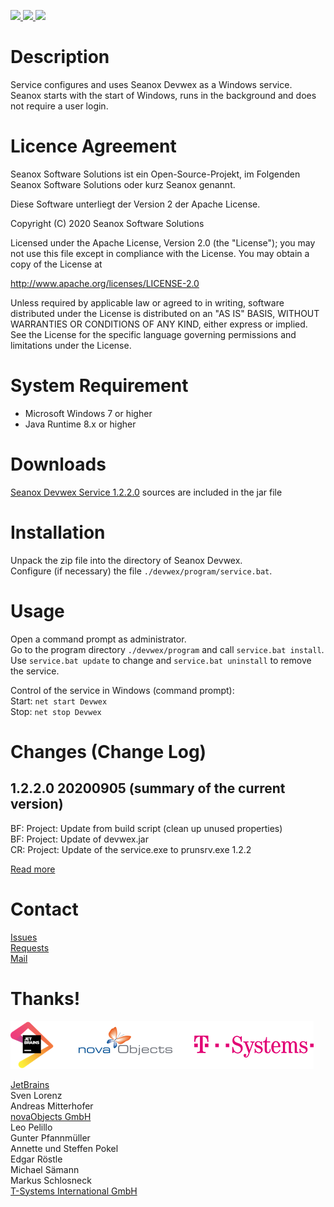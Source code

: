 <p>
  <a href="https://github.com/seanox/devwex-service/pulls"
      title="Development is waiting for new issues / requests / ideas">
    <img src="https://img.shields.io/badge/development-passive-blue?style=for-the-badge">
  </a>
  <a href="https://github.com/seanox/devwex-service/issues">
    <img src="https://img.shields.io/badge/maintenance-active-green?style=for-the-badge">
  </a>
  <a href="http://seanox.de/contact">
    <img src="https://img.shields.io/badge/support-active-green?style=for-the-badge">
  </a>
</p>


# Description
Service configures and uses Seanox Devwex as a Windows service.  
Seanox starts with the start of Windows, runs in the background and does not
require a user login.


# Licence Agreement
Seanox Software Solutions ist ein Open-Source-Projekt, im Folgenden
Seanox Software Solutions oder kurz Seanox genannt.

Diese Software unterliegt der Version 2 der Apache License.

Copyright (C) 2020 Seanox Software Solutions

Licensed under the Apache License, Version 2.0 (the "License"); you may not use
this file except in compliance with the License. You may obtain a copy of the
License at

http://www.apache.org/licenses/LICENSE-2.0  

Unless required by applicable law or agreed to in writing, software distributed
under the License is distributed on an "AS IS" BASIS, WITHOUT WARRANTIES OR
CONDITIONS OF ANY KIND, either express or implied. See the License for the
specific language governing permissions and limitations under the License.


# System Requirement
- Microsoft Windows 7 or higher
- Java Runtime 8.x or higher


# Downloads
[Seanox Devwex Service 1.2.2.0](https://github.com/seanox/devwex-service/raw/master/releases/seanox-devwex-service-1.2.2.0.zip)
sources are included in the jar file


# Installation
Unpack the zip file into the directory of Seanox Devwex.  
Configure (if necessary) the file ``./devwex/program/service.bat``.  


# Usage
Open a command prompt as administrator.  
Go to the program directory ``./devwex/program`` and call ``service.bat install``.  
Use ``service.bat update`` to change and ``service.bat uninstall`` to remove the
service.

Control of the service in Windows (command prompt):  
Start: ``net start Devwex``  
Stop: ``net stop Devwex``


# Changes (Change Log)
## 1.2.2.0 20200905 (summary of the current version)  
BF: Project: Update from build script (clean up unused properties)  
BF: Project: Update of devwex.jar  
CR: Project: Update of the service.exe to prunsrv.exe 1.2.2  

[Read more](https://raw.githubusercontent.com/seanox/devwex-service/master/CHANGES)


# Contact
[Issues](https://github.com/seanox/devwex-service/issues)  
[Requests](https://github.com/seanox/devwex-service/pulls)  
[Mail](http://seanox.de/contact)


# Thanks!
<img src="https://raw.githubusercontent.com/seanox/seanox/master/sources/resources/images/thanks.png">

[JetBrains](https://www.jetbrains.com/?from=seanox)  
Sven Lorenz  
Andreas Mitterhofer  
[novaObjects GmbH](https://www.novaobjects.de)  
Leo Pelillo  
Gunter Pfannm&uuml;ller  
Annette und Steffen Pokel  
Edgar R&ouml;stle  
Michael S&auml;mann  
Markus Schlosneck  
[T-Systems International GmbH](https://www.t-systems.com)
